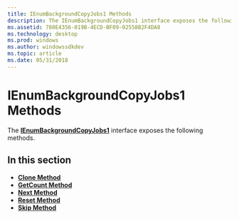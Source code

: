 ```yaml
---
title: IEnumBackgroundCopyJobs1 Methods
description: The IEnumBackgroundCopyJobs1 interface exposes the following methods.
ms.assetid: 780E4356-019B-4ECD-BF09-02558B2F4DA8
ms.technology: desktop
ms.prod: windows
ms.author: windowssdkdev
ms.topic: article
ms.date: 05/31/2018
---
```


# IEnumBackgroundCopyJobs1 Methods

The [**IEnumBackgroundCopyJobs1**](/windows/desktop/api/Qmgr/nn-qmgr-ienumbackgroundcopyjobs1) interface exposes the following methods.

## In this section

-   [**Clone Method**](/windows/desktop/api/Qmgr/nf-qmgr-ienumbackgroundcopyjobs1-clone)
-   [**GetCount Method**](/windows/desktop/api/Qmgr/nf-qmgr-ienumbackgroundcopyjobs1-getcount)
-   [**Next Method**](/windows/desktop/api/Qmgr/nf-qmgr-ienumbackgroundcopyjobs1-next)
-   [**Reset Method**](/windows/desktop/api/Qmgr/nf-qmgr-ienumbackgroundcopyjobs1-reset)
-   [**Skip Method**](/windows/desktop/api/Qmgr/nf-qmgr-ienumbackgroundcopyjobs1-skip)

 

 




